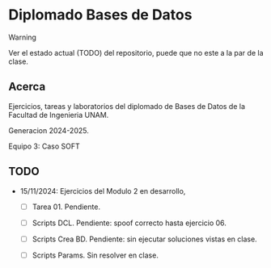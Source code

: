 # Diplomado Bases de Datos

> [!WARNING]
> Ver el estado actual (TODO) del repositorio, puede que no este a la par de la clase.

## Acerca 
Ejercicios, tareas y laboratorios del diplomado de Bases de Datos de la Facultad de Ingenieria UNAM.

Generacion 2024-2025. 

Equipo 3: Caso SOFT


## TODO

- 15/11/2024: Ejercicios del Modulo 2 en desarrollo,
    - [ ] Tarea 01. Pendiente.
    - [ ] Scripts DCL. Pendiente: spoof correcto hasta ejercicio 06.
    - [ ] Scripts Crea BD. Pendiente: sin ejecutar soluciones vistas en clase.
    - [ ] Scripts Params. Sin resolver en clase.


